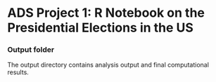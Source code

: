 # ADS Project 1:  R Notebook on the Presidential Elections in the US

### Output folder

The output directory contains analysis output and final computational results.

